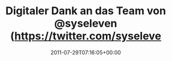 ---
retweeted: false
source: <a href="http://itunes.apple.com/us/app/twitter/id409789998?mt=12" rel="nofollow">Twitter
  for Mac</a>
entities:
  hashtags: []
  symbols: []
  user_mentions:
  - name: SysEleven
    screen_name: SysEleven
    indices:
    - '31'
    - '41'
    id_str: '78982673'
    id: '78982673'
  urls:
  - url: http://t.co/jVof7N6
    expanded_url: http://www.sysadminday.com/
    display_url: sysadminday.com
    indices:
    - '67'
    - '86'
display_text_range:
- '0'
- '86'
favorite_count: '1'
id_str: '96841409163825152'
truncated: false
retweet_count: '0'
id: '96841409163825152'
possibly_sensitive: false
created_at: Fri Jul 29 07:16:05 +0000 2011
favorited: false
full_text: Digitaler Dank an das Team von [@syseleven](https://twitter.com/syseleven)!
  Heute ist SysAdmin-Day!
lang: de
quote_url: http://www.sysadminday.com/
tags:
- pesos/twitter
date: '2011-07-29T07:16:05+00:00'
src: https://twitter.com/bascht/status/96841409163825152
original_url: https://twitter.com/bascht/status/96841409163825152
type: twitter_tweet
text: Digitaler Dank an das Team von [@syseleven](https://twitter.com/syseleven)!
  Heute ist SysAdmin-Day!
title: Digitaler Dank an das Team von @syseleven (https://twitter.com/syseleve

---